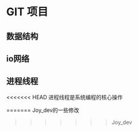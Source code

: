 # GIT 项目
## 数据结构
## io网络
## 进程线程
<<<<<<< HEAD
    进程线程是系统编程的核心操作

=======
    Joy_dev的一些修改
>>>>>>> Joy_dev
